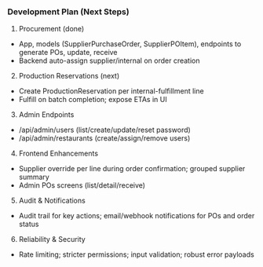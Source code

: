 ### Development Plan (Next Steps)

1) Procurement (done)
- App, models (SupplierPurchaseOrder, SupplierPOItem), endpoints to generate POs, update, receive
- Backend auto-assign supplier/internal on order creation

2) Production Reservations (next)
- Create ProductionReservation per internal-fulfillment line
- Fulfill on batch completion; expose ETAs in UI

3) Admin Endpoints
- /api/admin/users (list/create/update/reset password)
- /api/admin/restaurants (create/assign/remove users)

4) Frontend Enhancements
- Supplier override per line during order confirmation; grouped supplier summary
- Admin POs screens (list/detail/receive)

5) Audit & Notifications
- Audit trail for key actions; email/webhook notifications for POs and order status

6) Reliability & Security
- Rate limiting; stricter permissions; input validation; robust error payloads
